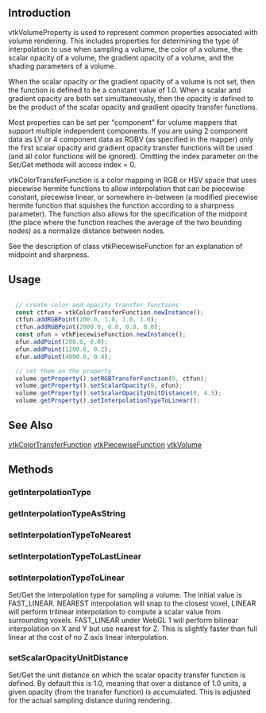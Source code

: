 ## Introduction

vtkVolumeProperty is used to represent common properties associated
with volume rendering. This includes properties for determining the type
of interpolation to use when sampling a volume, the color of a volume,
the scalar opacity of a volume, the gradient opacity of a volume, and the
shading parameters of a volume.

When the scalar opacity or the gradient opacity of a volume is not set,
then the function is defined to be a constant value of 1.0. When a
scalar and gradient opacity are both set simultaneously, then the opacity
is defined to be the product of the scalar opacity and gradient opacity
transfer functions.

Most properties can be set per "component" for volume mappers that
support multiple independent components. If you are using 2 component
data as LV or 4 component data as RGBV (as specified in the mapper)
only the first scalar opacity and gradient opacity transfer functions
will be used (and all color functions will be ignored). Omitting the
index parameter on the Set/Get methods will access index = 0.

vtkColorTransferFunction is a color mapping in RGB or HSV space that
uses piecewise hermite functions to allow interpolation that can be
piecewise constant, piecewise linear, or somewhere in-between
(a modified piecewise hermite function that squishes the function
according to a sharpness parameter). The function also allows for
the specification of the midpoint (the place where the function
reaches the average of the two bounding nodes) as a normalize distance
between nodes.

See the description of class vtkPiecewiseFunction for an explanation of
midpoint and sharpness.

## Usage

```js

  // create color and opacity transfer functions
  const ctfun = vtkColorTransferFunction.newInstance();
  ctfun.addRGBPoint(200.0, 1.0, 1.0, 1.0);
  ctfun.addRGBPoint(2000.0, 0.0, 0.0, 0.0);
  const ofun = vtkPiecewiseFunction.newInstance();
  ofun.addPoint(200.0, 0.0);
  ofun.addPoint(1200.0, 0.2);
  ofun.addPoint(4000.0, 0.4);

  // set them on the property
  volume.getProperty().setRGBTransferFunction(0, ctfun);
  volume.getProperty().setScalarOpacity(0, ofun);
  volume.getProperty().setScalarOpacityUnitDistance(0, 4.5);
  volume.getProperty().setInterpolationTypeToLinear();

```

## See Also

[vtkColorTransferFunction](./Rendering_Core_ColorTransferFunction.html)
[vtkPiecewiseFunction](./Common_DataModel_PiecewiseFunction.html)
[vtkVolume](./Rendering_Core_Volume.html)

## Methods

### getInterpolationType
### getInterpolationTypeAsString
### setInterpolationTypeToNearest
### setInterpolationTypeToLastLinear
### setInterpolationTypeToLinear

Set/Get the interpolation type for sampling a volume. The initial
value is FAST_LINEAR. NEAREST interpolation will snap to the closest
voxel, LINEAR will perform trilinear interpolation to compute a
scalar value from surrounding voxels. FAST_LINEAR under WebGL 1
will perform bilinear interpolation on X and Y but use nearest
for Z. This is slightly faster than full linear at the cost of
no Z axis linear interpolation.

### setScalarOpacityUnitDistance

Set/Get the unit distance on which the scalar opacity transfer function
is defined. By default this is 1.0, meaning that over a distance of
1.0 units, a given opacity (from the transfer function) is accumulated.
This is adjusted for the actual sampling distance during rendering.

